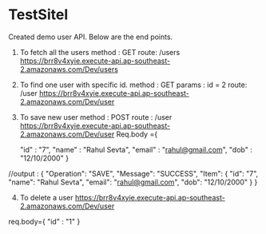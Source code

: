 # TestSitel
Created demo user API. Below are the end points.

1. To fetch all the users 
method : GET  route: /users
https://brr8v4xyie.execute-api.ap-southeast-2.amazonaws.com/Dev/users

2. To find one user with specific id.
method : GET  params : id = 2  route: /user
https://brr8v4xyie.execute-api.ap-southeast-2.amazonaws.com/Dev/user

3. To save new user
method : POST  route : /user
https://brr8v4xyie.execute-api.ap-southeast-2.amazonaws.com/Dev/user
Req.body ={

    "id" : "7",
    "name" : "Rahul Sevta",
    "email" : "rahul@gmail.com",
    "dob" : "12/10/2000"
}



//output : {
    "Operation": "SAVE",
    "Message": "SUCCESS",
    "Item": {
        "id": "7",
        "name": "Rahul Sevta",
        "email": "rahul@gmail.com",
        "dob": "12/10/2000"
    }
}

4. To delete a user 
https://brr8v4xyie.execute-api.ap-southeast-2.amazonaws.com/Dev/user

req.body={
    "id" : "1"
}


